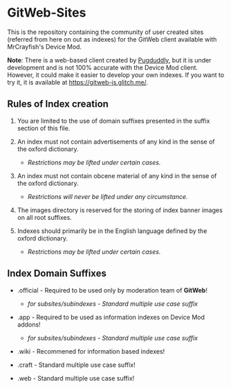 # GitWeb-Sites
This is the repository containing the community of user created sites (referred from here on out as indexes) for the GitWeb client available with MrCrayfish's Device Mod.

**Note**: There is a web-based client created by [Pugduddly](https://github.com/Pugduddly), but it is under development and is not 100% accurate with the Device Mod client.
However, it could make it easier to develop your own indexes.
If you want to try it, it is available at https://gitweb-js.glitch.me/.

## Rules of Index creation
1. You are limited to the use of domain suffixes presented in the suffix section of this file.

2. An index must not contain advertisements of any kind in the sense of the oxford dictionary.
    - *Restrictions may be lifted under certain cases.*
    
3. An index must not contain obcene material of any kind in the sense of the oxford dictionary.
    - *Restrictions will never be lifted under any circumstance.*
    
4. The images directory is reserved for the storing of index banner images on all root suffixes.

5. Indexes should primarily be in the English language defined by the oxford dictionary.
    - *Restrictions may be lifted under certain cases.*
    

## Index Domain Suffixes
- .official - Required to be used only by moderation team of **GitWeb**!
    - *for subsites/subindexes - Standard multiple use case suffix*
    
- .app - Required to be used as information indexes on Device Mod addons!
    - *for subsites/subindexes - Standard multiple use case suffix*
    
- .wiki - Recommened for information based indexes!

- .craft - Standard multiple use case suffix!

- .web - Standard multiple use case suffix!
